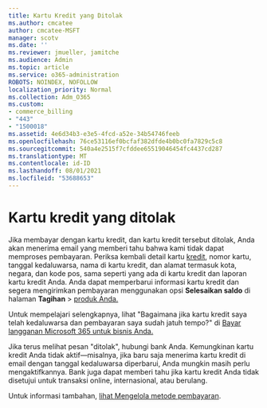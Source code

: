 ```yaml
---
title: Kartu Kredit yang Ditolak
ms.author: cmcatee
author: cmcatee-MSFT
manager: scotv
ms.date: ''
ms.reviewer: jmueller, jamitche
ms.audience: Admin
ms.topic: article
ms.service: o365-administration
ROBOTS: NOINDEX, NOFOLLOW
localization_priority: Normal
ms.collection: Adm_O365
ms.custom:
- commerce_billing
- "443"
- "1500018"
ms.assetid: 4e6d34b3-e3e5-4fcd-a52e-34b54746feeb
ms.openlocfilehash: 76ce53116ef0bcfaf382dfde4b0bc0fa7829c5c8
ms.sourcegitcommit: 540a4e2515f7cfddee65519046454fc4437cd287
ms.translationtype: MT
ms.contentlocale: id-ID
ms.lasthandoff: 08/01/2021
ms.locfileid: "53688653"
---
```

# <a name="declined-credit-card"></a>Kartu kredit yang ditolak

Jika membayar dengan kartu kredit, dan kartu kredit tersebut ditolak, Anda akan menerima email yang memberi tahu bahwa kami tidak dapat memproses pembayaran. Periksa kembali detail kartu [kredit,](https://go.microsoft.com/fwlink/p/?linkid=842054) nomor kartu, tanggal kedaluwarsa, nama di kartu kredit, dan alamat termasuk kota, negara, dan kode pos, sama seperti yang ada di kartu kredit dan laporan kartu kredit Anda. Anda dapat memperbarui informasi kartu kredit dan segera mengirimkan pembayaran menggunakan opsi **Selesaikan saldo** di halaman **Tagihan**  >  [produk Anda.](https://go.microsoft.com/fwlink/p/?linkid=842054)

Untuk mempelajari selengkapnya, lihat "Bagaimana jika kartu kredit saya telah kedaluwarsa dan pembayaran saya sudah jatuh tempo?" di [Bayar langganan Microsoft 365 untuk bisnis Anda.](/microsoft-365/commerce/billing-and-payments/pay-for-your-subscription#what-if-my-credit-card-was-declined-and-my-payment-is-past-due)
  
Jika terus melihat pesan "ditolak", hubungi bank Anda. Kemungkinan kartu kredit Anda tidak aktif—misalnya, jika baru saja menerima kartu kredit di email dengan tanggal kedaluwarsa diperbarui, Anda mungkin masih perlu mengaktifkannya. Bank juga dapat memberi tahu jika kartu kredit Anda tidak disetujui untuk transaksi online, internasional, atau berulang.
  
Untuk informasi tambahan, [lihat Mengelola metode pembayaran](/microsoft-365/commerce/billing-and-payments/manage-payment-methods).